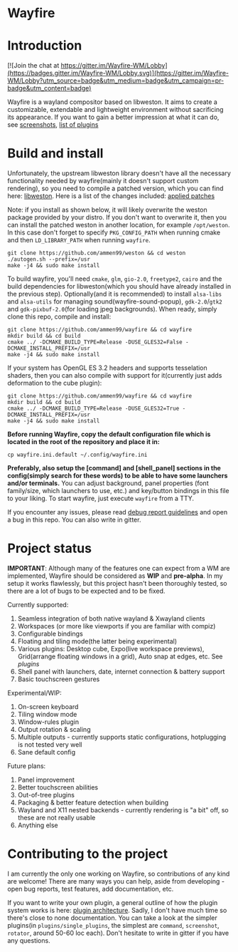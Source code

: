 # Wayfire
# Introduction

[![Join the chat at https://gitter.im/Wayfire-WM/Lobby](https://badges.gitter.im/Wayfire-WM/Lobby.svg)](https://gitter.im/Wayfire-WM/Lobby?utm_source=badge&utm_medium=badge&utm_campaign=pr-badge&utm_content=badge)

Wayfire is a wayland compositor based on libweston. It aims to create a customizable, extendable and lightweight environment without sacrificing its appearance. If you want to gain a better impression at what it can do, see [screenshots](https://github.com/ammen99/wayfire/wiki/Screenshots), [list of plugins](https://github.com/ammen99/wayfire/wiki/Configuration-&-Plugins)

# Build and install

Unfortunately, the upstream libweston library doesn't have all the necessary functionality needed by wayfire(mainly it doesn't support custom rendering), so you need to compile a patched version, which you can find here: [libweston](https://github.com/ammen99/weston).
Here is a list of the changes included: [applied patches](https://github.com/ammen99/wayfire/wiki/Libweston-changes)

Note: if you install as shown below, it will likely overwrite the weston package provided by your distro. If you don't want to overwrite it, then you can install the patched weston in another location, for example `/opt/weston`. In this case don't forget to specify `PKG_CONFIG_PATH` when running cmake and then `LD_LIBRARY_PATH` when running `wayfire`.

```
git clone https://github.com/ammen99/weston && cd weston
./autogen.sh --prefix=/usr
make -j4 && sudo make install
```

To build wayfire, you'll need `cmake`, `glm`, `gio-2.0`, `freetype2`, `cairo` and the build dependencies for libweston(which you should have already installed in the previous step). Optionally(and it is recommended) to install `alsa-libs` and `alsa-utils` for managing sound(wayfire-sound-popup), `gdk-2.0`/`gtk2` and `gdk-pixbuf-2.0`(for loading jpeg backgrounds). When ready, simply clone this repo, compile and install:

```
git clone https://github.com/ammen99/wayfire && cd wayfire
mkdir build && cd build
cmake ../ -DCMAKE_BUILD_TYPE=Release -DUSE_GLES32=False -DCMAKE_INSTALL_PREFIX=/usr
make -j4 && sudo make install
```
If your system has OpenGL ES 3.2 headers and supports tesselation shaders, then you can also compile with support for it(currently just adds deformation to the cube plugin):
```
git clone https://github.com/ammen99/wayfire && cd wayfire
mkdir build && cd build
cmake ../ -DCMAKE_BUILD_TYPE=Release -DUSE_GLES32=True -DCMAKE_INSTALL_PREFIX=/usr
make -j4 && sudo make install
```

**Before running Wayfire, copy the default configuration file which is located in the root of the repository and place it in:**
```
cp wayfire.ini.default ~/.config/wayfire.ini
```
**Preferably, also setup the [command] and [shell_panel] sections in the config(simply search for these words) to be able to have some launchers and/or terminals.**
You can adjust background, panel properties (font family/size, which launchers to use, etc.) and key/button bindings in this file to your liking. To start wayfire, just execute `wayfire` from a TTY.

If you encounter any issues, please read [debug report guidelines](https://github.com/ammen99/wayfire/wiki/Debugging-problems) and open a bug in this repo. You can also write in gitter.
# Project status

**IMPORTANT**: Although many of the features one can expect from a WM are implemented, Wayfire should be considered as **WIP** and **pre-alpha**. In my setup it works flawlessly, but this project hasn't been thoroughly tested, so there are a lot of bugs to be expected and to be fixed.

Currently supported:
1. Seamless integration of both native wayland & Xwayland clients
2. Workspaces (or more like viewports if you are familiar with compiz)
3. Configurable bindings
4. Floating and tiling mode(the latter being experimental)
5. Various plugins: Desktop cube, Expo(live workspace previews), Grid(arrange floating windows in a grid), Auto snap at edges, etc. See *plugins*
6. Shell panel with launchers, date, internet connection & battery support
7. Basic touchscreen gestures

Experimental/WIP:
1. On-screen keyboard
2. Tiling window mode
3. Window-rules plugin
4. Output rotation & scaling
5. Multiple outputs - currently supports static configurations, hotplugging is not tested very well 
6. Sane default config

Future plans:
1. Panel improvement
2. Better touchscreen abilities
3. Out-of-tree plugins
4. Packaging & better feature detection when building
5. Wayland and X11 nested backends - currently rendering is "a bit" off, so these are not really usable
6. Anything else


# Contributing to the project

I am currently the only one working on Wayfire, so contributions of any kind are welcome! There are many ways you can help, aside from developing - open bug reports, test features, add documentation, etc.

If you want to write your own plugin, a general outline of how the plugin system works is here: [plugin architecture](https://github.com/ammen99/wayfire/wiki/Plugin-architecture). Sadly, I don't have much time so there's close to none documentation. You can take a look at the simpler plugins(in `plugins/single_plugins`, the simplest are `command`, `screenshot`, `rotator`, around 50-60 loc each). Don't hesitate to write in gitter if you have any questions.
